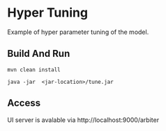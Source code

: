 # Hyper Tuning

Example of hyper parameter tuning of the model.

## Build And Run
```
mvn clean install

java -jar  <jar-location>/tune.jar
```

## Access

UI server is avalable via http://localhost:9000/arbiter
